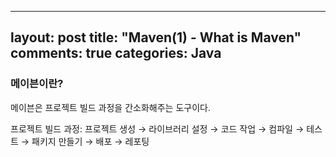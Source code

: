 
---
layout: post
title: "Maven(1) - What is Maven"
comments: true
categories: Java
---

### 메이븐이란?

메이븐은 프로젝트 빌드 과정을 간소화해주는 도구이다.

프로젝트 빌드 과정: 프로젝트 생성 → 라이브러리 설정 → 코드 작업 → 컴파일 → 테스트 → 패키지 만들기 → 배포 → 레포팅 

